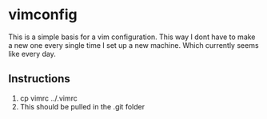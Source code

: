 vimconfig
=========

This is a simple basis for a vim configuration. This way I dont have to make a new one every single time I set up a new machine. Which currently seems like every day.

Instructions
------------

1. cp vimrc ../.vimrc
2. This should be pulled in the .git folder
